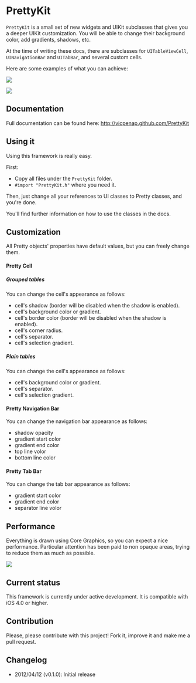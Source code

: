 # PrettyKit

`PrettyKit` is a small set of new widgets and UIKit subclasses that 
gives you a deeper UIKit customization. You will be able to change 
their background color, add gradients, shadows, etc.

At the time of writing these docs, there are subclasses for 
`UITableViewCell`, `UINavigationBar` and `UITabBar`, and several custom
cells.

Here are some examples of what you can achieve:

![](https://github.com/vicpenap/PrettyKit/raw/master/Screenshots/grouped_table.png)

![](https://github.com/vicpenap/PrettyKit/raw/master/Screenshots/plain_table.png)

## Documentation

Full documentation can be found here: http://vicpenap.github.com/PrettyKit

## Using it

Using this framework is really easy.

First:

- Copy all files under the `PrettyKit` folder. 
- `#import "PrettyKit.h"` where you need it.

Then, just change all your references to UI classes to Pretty classes, 
and you're done.

You'll find further information on how to use the classes in the docs.

## Customization

All Pretty objects' properties have default values, but you can freely
change them.

#### Pretty Cell

##### Grouped tables

You can change the cell's appearance as follows:

- cell's shadow (border will be disabled when the shadow is enabled).
- cell's background color or gradient.
- cell's border color (border will be disabled when the shadow is enabled).
- cell's corner radius.
- cell's separator.
- cell's selection gradient.

##### Plain tables

You can change the cell's appearance as follows:

- cell's background color or gradient.
- cell's separator.
- cell's selection gradient.

#### Pretty Navigation Bar

 You can change the navigation bar appearance as follows:
 
 - shadow opacity
 - gradient start color
 - gradient end color
 - top line volor
 - bottom line color


#### Pretty Tab Bar

 You can change the tab bar appearance as follows:
 
 - gradient start color
 - gradient end color
 - separator line volor

## Performance

Everything is drawn using Core Graphics, so you can expect a nice 
performance. Particular attention has been paid to non opaque areas,
trying to reduce them as much as possible.

![](https://github.com/vicpenap/PrettyKit/raw/master/Screenshots/blended_layers.png)

## Current status

This framework is currently under active development. It is compatible 
with iOS 4.0 or higher.
 
## Contribution

Please, please contribute with this project! Fork it, improve it and make 
me a pull request.

## Changelog

- 2012/04/12 (v0.1.0): Initial release
